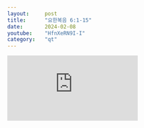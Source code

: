 ```yaml
---
layout:     post
title:      "요한복음 6:1-15"
date:       2024-02-08
youtube:    "HfnXeRN9I-I"
category:   "qt"
---
```


<div class="youtube margin-large">
    <iframe src="https://www.youtube.com/embed/HfnXeRN9I-I" title="YouTube video player" frameborder="0" allow="accelerometer; autoplay; clipboard-write; encrypted-media; gyroscope; picture-in-picture; web-share" allowfullscreen></iframe>
</div>